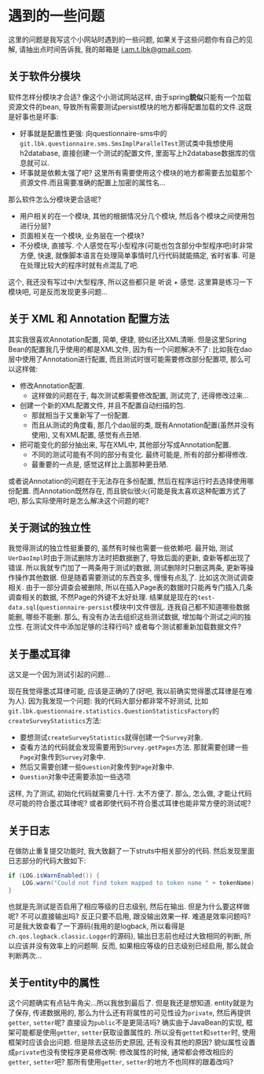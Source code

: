 # 遇到的一些问题
这里的问题是我写这个小网站时遇到的一些问题, 如果关于这些问题你有自己的见解, 请抽出点时间告诉我, 我的邮箱是 [i.am.t.lbk@gmail.com](mailto:i.am.t.lbk@gmail.com).

## 关于软件分模块
软件怎样分模块才合适? 像这个小测试网站这样, 由于spring**貌似**只能有一个加载资源文件的bean, 导致所有需要测试persist模块的地方都得配置加载的文件.这既是好事也是坏事:

- 好事就是配置性更强: 向questionnaire-sms中的`git.lbk.questionnaire.sms.SmsImplParallelTest`测试类中我想使用h2database, 直接创建一个测试的配置文件, 里面写上h2database数据库的信息就可以.
- 坏事就是依赖太强了吧? 这里所有需要使用这个模块的地方都需要去加载那个资源文件.而且需要准确的配置上加密的属性名...

那么软件怎么分模块更合适呢?

- 用户相关的在一个模块, 其他的根据情况分几个模块, 然后各个模块之间使用包进行分层?
- 页面相关在一个模块, 业务层在一个模块?
- 不分模块, 直接写. 个人感觉在写小型程序(可能也包含部分中型程序吧)时非常方便, 快速, 就像脚本语言在处理简单事情时几行代码就能搞定, 省时省事. 可是在处理比较大的程序时就有点混乱了吧.

这个, 我还没有写过中/大型程序, 所以这些都只是 听说 + 感觉. 这里算是练习一下模块吧, 可是反而发现更多问题...

## 关于 XML 和 Annotation 配置方法
其实我很喜欢Annotation配置, 简单, 便捷, 貌似还比XML清晰. 但是这里Spring Bean的配置我几乎使用的都是XML文件, 因为有一个问题解决不了:
比如我在dao层中使用了Annotation进行配置, 而且测试时很可能需要修改部分配置项, 那么可以这样做:

- 修改Annotation配置.
    - 这样做的问题在于, 每次测试都需要修改配置, 测试完了, 还得修改过来...
- 创建一个新的XML配置文件, 并且不配置自动扫描的包.
    - 那就相当于又重新写了一份配置.
    - 而且从测试的角度看, 那几个dao层的类, 既有Annotation配置(虽然并没有使用), 又有XML配置, 感觉有点丑陋.
- 把可能变化的部分抽出来, 写在XML中, 其他部分写成Annotation配置.
    - 不同的测试可能有不同的部分有变化. 最终可能是, 所有的部分都得修改.
    - 最重要的一点是, 感觉这样比上面那种更丑陋.

或者说Annotation的问题在于无法存在多份配置, 然后在程序运行时去选择使用哪份配置. 而Annotation既然存在, 而且貌似很火(可能是我太喜欢这种配置方式了吧), 那么实际使用时是怎么解决这个问题的呢?

## 关于测试的独立性
我觉得测试的独立性挺重要的, 虽然有时候也需要一些依赖吧. 最开始, 测试`UerDaoImpl`时由于测试删除方法时把数据删了, 导致后面的更新, 查新等都出现了错误. 所以我就专门加了一两条用于测试的数据, 测试删除时只删这两条, 更新等操作操作其他数据. 但是随着需要测试的东西变多, 慢慢有点乱了. 比如这次测试调查相关. 由于一部分调查会被删除, 所以在插入Page表的数据时只能再专门插入几条调查相关的数据, 不然Page的外键不太好处理. 结果就是现在的`test-data.sql`(`questionnaire-persist`模块中)文件很乱. 连我自己都不知道哪些数据能删, 哪些不能删. 那么, 有没有办法去组织这些测试数据, 增加每个测试之间的独立性. 在测试文件中添加足够的注释行吗? 或者每个测试都重新加载数据文件?

## 关于墨忒耳律
这又是一个因为测试引起的问题...

现在我觉得墨忒耳律可能, 应该是正确的了(好吧, 我以前确实觉得墨忒耳律是在难为人). 因为我发现一个问题:
我的代码大部分都非常不好测试, 比如`git.lbk.questionnaire.statistics.QuestionStatisticsFactory`的
`createSurveyStatistics`方法:
 - 要想测试`createSurveyStatistics`就得创建一个`Survey`对象.
 - 查看方法的代码就会发现需要用到`Survey.getPages`方法. 那就需要创建一些`Page`对象传到`Survey`对象中.
 - 然后又需要创建一些`Question`对象传到`Page`对象中.
 - `Question`对象中还需要添加一些选项

这样, 为了测试, 初始化代码就需要几十行. 太不方便了. 那么, 怎么做, 才能让代码尽可能的符合墨忒耳律呢? 或者即使代码不符合墨忒耳律也能非常方便的测试呢?

## 关于日志
在做防止重复提交功能时, 我大致翻了一下struts中相关部分的代码. 然后发现里面日志部分的代码大致如下:
```java
if (LOG.isWarnEnabled()) {
    LOG.warn("Could not find token mapped to token name " + tokenName);
}
```
也就是先测试是否启用了相应等级的日志级别, 然后在输出. 但是为什么要这样做呢? 不可以直接输出吗? 反正只要不启用, 跟没输出效果一样. 难道是效率问题吗? 可是我大致查看了一下源码(我用的是logback, 所以看得是`ch.qos.logback.classic.Logger`的源码), 输出日志前也经过大致相同的判断, 所以应该并没有效率上的问题啊. 反而, 如果相应等级的日志级别已经启用, 那么就会判断两次...

## 关于entity中的属性
这个问题确实有点钻牛角尖...所以我放到最后了. 但是我还是想知道. entity就是为了保存, 传递数据用的, 那么为什么还有将属性的可见性设为`private`, 然后再提供`getter`, `setter`呢? 直接设为`public`不是更简洁吗? 确实由于JavaBean的实现, 框架可能都是使用`getter`, `setter`获取设置属性的. 所以没有`gettet`和`setter`时, 使用框架时应该会出问题. 但是除去这些历史原因, 还有没有其他的原因? 貌似属性设置成`private`也没有使程序更易修改啊: 修改属性的时候, 通常都会修改相应的`getter`, `setter`吧? 那所有使用`getter`, `setter`的地方不也同样的跟着改吗?

